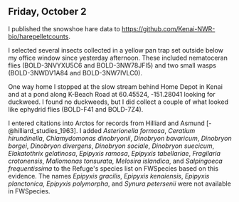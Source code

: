 
## Friday, October 2

I published the snowshoe hare data to <https://github.com/Kenai-NWR-bio/harepelletcounts>.

I selected several insects collected in a yellow pan trap set outside below my office window since yesterday afternoon. These included nematoceran flies (BOLD-3NVYXU5C6 and BOLD-3NW78JFI5) and two small wasps (BOLD-3NWDV1A84 and BOLD-3NW7IVLC0).

One way home I stopped at the slow stream behind Home Depot in Kenai and at a pond along K-Beach Road at 60.45524, -151.28041 looking for duckweed. I found no duckweeds, but I did collect a couple of what looked like ephydrid flies (BOLD-F41 and BOLD-7Z4).

I entered citations into Arctos for records from Hilliard and Asmund [-@hilliard_studies_1963]. I added *Asterionella formosa*, *Ceratium hirundinella*, *Chlamydomonas dinobryonii*, *Dinobryon bavaricum*, *Dinobryon borgei*,  *Dinobryon divergens*, *Dinobryon sociale*, *Dinobryon suecicum*, *Elakatothrix gelatinosa*, *Epipyxis ramosa*, *Epipyxis tabellariae*, *Fragilaria crotonensis*, *Mallomonas tonsurata*, *Melosira islandica*,  and *Salpingoeca frequentissima* to the Refuge's species list on FWSpecies based on this evidence. The names *Epipyxis gracilis*, *Epipyxis kenaiensis*, *Epipyxis planctonica*, *Epipyxis polymorpha*,  and *Synura petersenii* were not available in FWSpecies.
